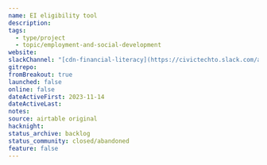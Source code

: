 ```yaml
---
name: EI eligibility tool
description: 
tags:
  - type/project
  - topic/employment-and-social-development
website: 
slackChannel: "[cdn-financial-literacy](https://civictechto.slack.com/archives/C065SA0R5GT)"
gitrepo: 
fromBreakout: true
launched: false
online: false
dateActiveFirst: 2023-11-14
dateActiveLast: 
notes: 
source: airtable original
hacknight: 
status_archive: backlog
status_community: closed/abandoned
feature: false
---
```


